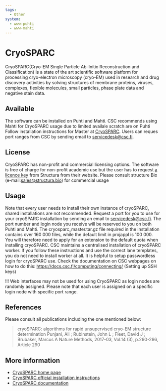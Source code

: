 ```yaml
---
tags:
  - Other
system:
  - www-puhti
  - www-mahti
---
```


# CryoSPARC

CryoSPARC(Cryo-EM Single Particle Ab-Initio Reconstruction and Classification) is a state of the art scientific software platform for processing cryo-electron microscopy (cryo-EM) used in research and drug discovery activities by solving structures of membrane proteins, viruses, complexes, flexible molecules, small particles, phase plate data and negative stain data.


## Available

 The software can be installed on Puhti and Mahti. CSC recommends using Mahti for CryoSPARC usage due to limited availale scratch are on Puhti  Follow installation instructions for Master at [CryoSPARC](https://cryosparc.com/docs/reference/install/). Users can reques port ranges from CSC by sending email to servicedesk@csc.fi.


## License

CryoSPARC has non-profit and commercial licensing options. The software is free of charge for non-profit academic use but the user has to request [a licence key](https://cryosparc.com/download/) from Structura from their website. Please consult structure Bio (e-mail:sales@structura.bio) for commercial usage


## Usage

Note that every user needs to install their own instance of cryoSPARC, shared installations are not recommended. Request a port for you to use for your cryoSPARC installation by sending an email to servicedesk@csc.fi. The port number and login node you receive will be reserved to you on both Puhti and Mahti. The cryosparc_master.tar.gz file required in the installation contains over 160 000 files, while the default limit in projappl is 100 000. You will therefore need to apply for an extension to the default quota when installing cryoSPARC.  CSC maintains a centralised installation of cryoSPARC worker. If you follow these instructions and use the correct lane templates, you do not need to install worker at all. It is helpful to setup passwordless login for cryoSPARC use. Check the documentation on CSC webpages on how to do this: https://docs.csc.fi/computing/connecting/ (Setting up SSH keys)


!!! Web interfaces may not be used for using CryoSPARC as login nodes are randomly assigned. Please note that each user is assigned on a specific login node with specific port range. 


## References

Please consult all publications including the one mentioned below:

> cryoSPARC: algorithms for rapid unsupervised cryo-EM structure determination
Punjani, Ali ; Rubinstein, John L ; Fleet, David J ; Brubaker, Marcus A
Nature Methods, 2017-03, Vol.14 (3), p.290-296, Article 290


## More information

- [CryoSPARC home page](https://cryosparc.com/)
- [CryoSPARC official installation instructions](https://guide.cryosparc.com/setup-configuration-and-management/how-to-download-install-and-configure)
- [CryoSPARC documentation](https://guide.cryosparc.com/)  
